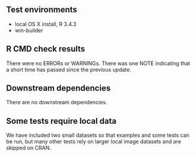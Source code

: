 ## Test environments
* local OS X install, R 3.4.3
* win-builder

## R CMD check results
There were no ERRORs or WARNINGs.
There was one NOTE indicating that a short time has passed since the previous update.

## Downstream dependencies
There are no downstream dependencies.

## Some tests require local data
We have included two small datasets so that examples and some tests can be run, but many other tests rely on larger local image datasets and are skipped on CRAN.
